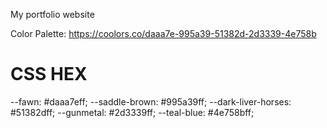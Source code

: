 My portfolio website

Color Palette: https://coolors.co/daaa7e-995a39-51382d-2d3339-4e758b
# CSS HEX
--fawn: #daaa7eff;
--saddle-brown: #995a39ff;
--dark-liver-horses: #51382dff;
--gunmetal: #2d3339ff;
--teal-blue: #4e758bff;